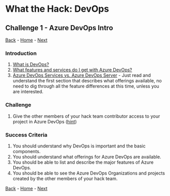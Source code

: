 # What the Hack: DevOps 

## Challenge 1 - Azure DevOps Intro
[Back](challenge00.md) - [Home](../../readme.md) - [Next](challenge02.md)

### Introduction

1. [What is DevOps?](https://docs.microsoft.com/en-us/azure/devops/learn/what-is-devops)
2. [What features and services do I get with Azure DevOps?](https://docs.microsoft.com/en-us/azure/devops/user-guide/services)
3. [Azure DevOps Services vs. Azure DevOps Server](https://docs.microsoft.com/en-us/azure/devops/user-guide/about-azure-devops-services-tfs) - Just read and understand the first section that describes what offerings available, no need to dig through all the feature differences at this time, unless you are interested. 

### Challenge

1. Give the other members of your hack team contributor access to your project in Azure DevOps ([hint](https://docs.microsoft.com/en-us/azure/devops/organizations/security/add-users-team-project))

### Success Criteria

1. You should understand why DevOps is important and the basic components.
2. You should understand what offerings for Azure DevOps are available.
3. You should be able to list and describe the major features of Azure DevOps.
4. You should be able to see the Azure DevOps Organizations and projects created by the other members of your hack team.

[Back](challenge00.md) - [Home](../../readme.md) - [Next](challenge02.md)